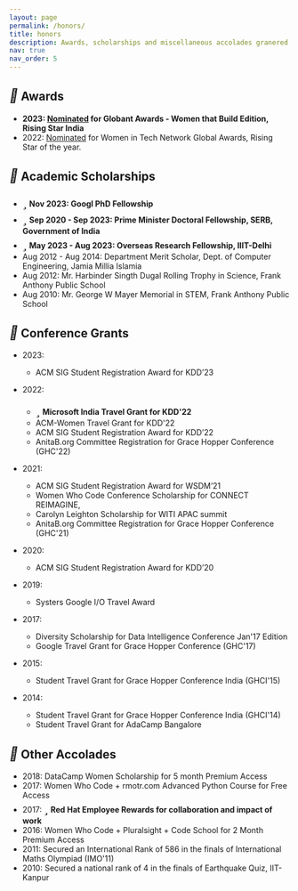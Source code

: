 ```yaml
---
layout: page
permalink: /honors/
title: honors
description: Awards, scholarships and miscellaneous accolades granered over the years.
nav: true
nav_order: 5
---
```


## <i style='font-size:24px' class='fas' style='color: green'>&#xf091;</i> Awards
* **2023: [Nominated](https://womenawards.globant.com/2023/RisingStar/SarahMasud) for Globant Awards - Women that Build Edition, Rising Star India**
* 2022: [Nominated](https://www.womentech.net/nominee/Sarah/Masud/79424) for Women in Tech Network Global Awards, Rising Star of the year.

## <i style='font-size:24px' class='fas' style='color: green'>&#xf091;</i> Academic Scholarships
* <i style='font-size:24px' class='fas' style='color: red'>&#xf005;</i> **Nov 2023: Googl PhD Fellowship**
* <i style='font-size:24px' class='fas' style='color: red'>&#xf005;</i> **Sep 2020 - Sep 2023: Prime Minister Doctoral Fellowship, SERB, Government of India**
* <i style='font-size:24px' class='fas' style='color: red'>&#xf005;</i> **May 2023 - Aug 2023: Overseas Research Fellowship, IIIT-Delhi**
* Aug 2012 - Aug 2014: Department Merit Scholar, Dept. of Computer Engineering, Jamia Millia Islamia
* Aug 2012: Mr. Harbinder Singth Dugal Rolling Trophy in Science, Frank Anthony Public School
* Aug 2010: Mr. George W Mayer Memorial in STEM, Frank Anthony Public School

## <i style='font-size:24px' class='fas' style='color: green'>&#xf559;</i> Conference Grants
* 2023:
	* ACM SIG Student Registration Award for KDD’23

* 2022: 
	* <i style='font-size:24px' class='fas' style='color: red'>&#xf005;</i> **Microsoft India Travel Grant for KDD'22**
	* ACM-Women Travel Grant for KDD'22
	* ACM SIG Student Registration Award for KDD’22
	* AnitaB.org Committee Registration for Grace Hopper Conference (GHC'22) 

* 2021: 
	* ACM SIG Student Registration Award for WSDM’21
	* Women Who Code Conference Scholarship for CONNECT REIMAGINE, 
	* Carolyn Leighton Scholarship for  WITI APAC summit
	* AnitaB.org Committee Registration for Grace Hopper Conference (GHC'21) 

* 2020: 
	* ACM SIG Student Registration Award for KDD’20

* 2019:
	* Systers Google I/O Travel Award

* 2017:
	* Diversity Scholarship for Data Intelligence Conference Jan'17 Edition
	* Google Travel Grant for Grace Hopper Conference (GHC'17)
* 2015:
	* Student Travel Grant for Grace Hopper Conference India (GHCI'15)

* 2014:
	* Student Travel Grant for Grace Hopper Conference India (GHCI'14)
	* Student Travel Grant for AdaCamp Bangalore

## <i style='font-size:24px' class='fas' style='color: green'>&#xf559;</i> Other Accolades
* 2018: DataCamp Women Scholarship for 5 month Premium Access
* 2017: Women Who Code + rmotr.com Advanced Python Course for Free Access
* 2017: <i style='font-size:24px' class='fas' style='color: red'>&#xf005;</i> **Red Hat Employee Rewards for collaboration and impact of work**
* 2016: Women Who Code + Pluralsight + Code School for 2 Month Premium Access
* 2011: Secured an International Rank of 586 in the finals of International Maths Olympiad (IMO'11)
* 2010: Secured a national rank of 4 in the finals of Earthquake Quiz, IIT-Kanpur